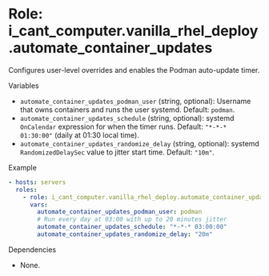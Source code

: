 # Role: i_cant_computer.vanilla_rhel_deploy.automate_container_updates

Configures user-level overrides and enables the Podman auto-update timer.

Variables

- `automate_container_updates_podman_user` (string, optional): Username that
  owns containers and runs the user systemd. Default: `podman`.
- `automate_container_updates_schedule` (string, optional): systemd `OnCalendar`
  expression for when the timer runs. Default: `"*-*-* 01:30:00"` (daily at
  01:30 local time).
- `automate_container_updates_randomize_delay` (string, optional): systemd
  `RandomizedDelaySec` value to jitter start time. Default: `"10m"`.

Example

```yaml
- hosts: servers
  roles:
    - role: i_cant_computer.vanilla_rhel_deploy.automate_container_updates
      vars:
        automate_container_updates_podman_user: podman
        # Run every day at 03:00 with up to 20 minutes jitter
        automate_container_updates_schedule: "*-*-* 03:00:00"
        automate_container_updates_randomize_delay: "20m"
```

Dependencies

- None.
